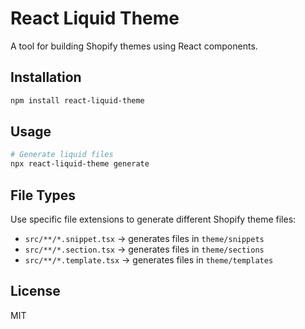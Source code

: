 # React Liquid Theme

A tool for building Shopify themes using React components.

## Installation

```bash
npm install react-liquid-theme
```

## Usage

```bash
# Generate liquid files
npx react-liquid-theme generate
```

## File Types

Use specific file extensions to generate different Shopify theme files:

- `src/**/*.snippet.tsx` → generates files in `theme/snippets`
- `src/**/*.section.tsx` → generates files in `theme/sections`
- `src/**/*.template.tsx` → generates files in `theme/templates`

## License

MIT
